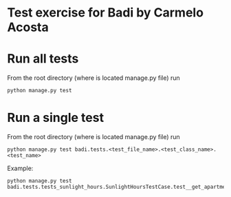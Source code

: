 # Test exercise for Badi by Carmelo Acosta 


# Run all tests

From the root directory (where is located manage.py file) run

    python manage.py test

# Run a single test

From the root directory (where is located manage.py file) run

    python manage.py test badi.tests.<test_file_name>.<test_class_name>.<test_name>

Example:

    python manage.py test badi.tests.tests_sunlight_hours.SunlightHoursTestCase.test__get_apartment_dawn__ok
